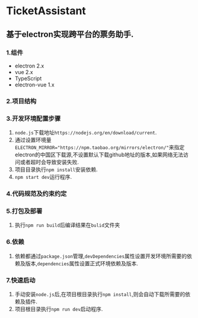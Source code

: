 # TicketAssistant

## 基于electron实现跨平台的票务助手.

### 1.组件
* electron 2.x
* vue 2.x
* TypeScript
* electron-vue 1.x

### 2.项目结构

### 3.开发环境配置步骤
1. `node.js`下载地址`https://nodejs.org/en/download/current`.
2. 通过设置环境量`ELECTRON_MIRROR="https://npm.taobao.org/mirrors/electron/"`来指定electron的中国区下载源,不设置默认下载github地址的版本,如果网络无法访问或者超时会导致安装失败.
3. 项目目录执行`npm install`安装依赖.
4. `npm start dev`运行程序.

### 4.代码规范及约束约定

### 5.打包及部署
1. 执行`npm run build`后编译结果在`bulid`文件夹

### 6.依赖
1. 依赖都通过`package.json`管理,`devDependencies`属性设置开发环境所需要的依赖及版本,`dependencies`属性设置正式环境依赖及版本.

### 7.快速启动
1. 手动安装`node.js`后,在项目根目录执行`npm install`,则会自动下载所需要的依赖及插件.
2. 项目根目录执行`npm run dev`启动程序.